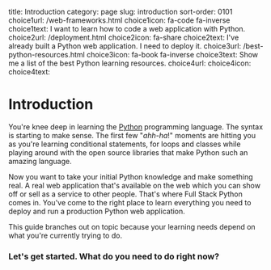 title: Introduction
category: page
slug: introduction
sort-order: 0101
choice1url: /web-frameworks.html
choice1icon: fa-code fa-inverse
choice1text: I want to learn how to code a web application with Python.
choice2url: /deployment.html
choice2icon: fa-share
choice2text: I've already built a Python web application. I need to deploy it.
choice3url: /best-python-resources.html
choice3icon: fa-book fa-inverse
choice3text: Show me a list of the best Python learning resources.
choice4url:
choice4icon:
choice4text:


# Introduction
You're knee deep in learning the [Python](http://www.python.org/)
programming language. The syntax is starting to make sense. The first
few "*ahh-ha*!" moments are hitting you as you're learning conditional
statements, for loops and classes while playing around with the open source 
libraries that make Python such an amazing language.

Now you want to take your initial Python knowledge and make something real.
A real web application that's available on the web which you can show off or 
sell as a service to other people. That's where Full Stack Python comes in. 
You've come to the right place to learn everything you need to deploy and 
run a production Python web application.

This guide branches out on topic because your learning needs depend on what
you're currently trying to do. 

### Let's get started. What do you need to do right now?
